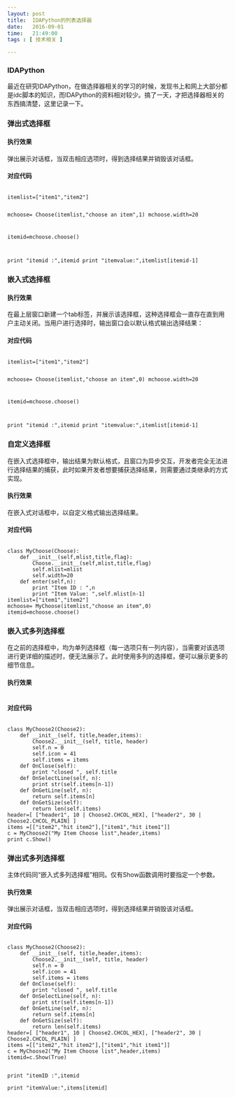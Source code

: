 ```yaml
--- 
layout: post
title:  IDAPython的列表选择器
date:   2016-09-01
time:   21:49:00
tags : [ 技术相关 ]

---
```


### IDAPython

最近在研究IDAPython，在做选择器相关的学习的时候，发现书上和网上大部分都是idc脚本的知识，而IDAPython的资料相对较少。搞了一天，才把选择器相关的东西搞清楚，这里记录一下。

### 弹出式选择框

#### 执行效果

弹出展示对话框，当双击相应选项时，得到选择结果并销毁该对话框。
![]()

#### 对应代码

<code>
itemlist=["item1","item2"]mchoose= Choose(itemlist,"choose an item",1)mchoose.width=20itemid=mchoose.choose()print "itemid :",itemidprint "itemvalue:",itemlist[itemid-1]
</code>

### 嵌入式选择框

#### 执行效果

在最上层窗口新建一个tab标签，并展示该选择框，这种选择框会一直存在直到用户主动关闭。当用户进行选择时，输出窗口会以默认格式输出选择结果：
![]()
![]()

#### 对应代码

<code>
itemlist=["item1","item2"]mchoose= Choose(itemlist,"choose an item",0)mchoose.width=20itemid=mchoose.choose()print "itemid :",itemidprint "itemvalue:",itemlist[itemid-1]
</code>

### 自定义选择框在嵌入式选择框中，输出结果为默认格式，且窗口为异步交互，开发者完全无法进行选择结果的捕获，此时如果开发者想要捕获选择结果，则需要通过类继承的方式实现。
#### 执行效果

在嵌入式对话框中，以自定义格式输出选择结果。
![]()

#### 对应代码

<code>
class MyChoose(Choose):      def __init__(self,mlist,title,flag):          Choose.__init__(self,mlist,title,flag)          self.mlist=mlist          self.width=20      def enter(self,n):          print "Item ID : ",n          print "Item Value: ",self.mlist[n-1]  itemlist=["item1","item2"]  mchoose= MyChoose(itemlist,"choose an item",0)  itemid=mchoose.choose()  
</code>

### 嵌入式多列选择框

在之前的选择框中，均为单列选择框（每一选项只有一列内容），当需要对该选项进行更详细的描述时，便无法展示了。此时使用多列的选择框，便可以展示更多的细节信息。

#### 执行效果


![]()

#### 对应代码

<code>
class MyChoose2(Choose2):      def __init__(self, title,header,items):          Choose2.__init__(self, title, header)          self.n = 0          self.icon = 41          self.items = items      def OnClose(self):          print "closed ", self.title      def OnSelectLine(self, n):          print str(self.items[n-1])      def OnGetLine(self, n):          return self.items[n]      def OnGetSize(self):          return len(self.items)  header=[ ["header1", 10 | Choose2.CHCOL_HEX], ["header2", 30 | Choose2.CHCOL_PLAIN] ]  items =[["item2","hit item2"],["item1","hit item1"]]  c = MyChoose2("My Item Choose list",header,items)  print c.Show()  
</code>

### 弹出式多列选择框主体代码同“嵌入式多列选择框”相同。仅有Show函数调用时要指定一个参数。#### 执行效果

弹出展示对话框，当双击相应选项时，得到选择结果并销毁该对话框。
![]()

#### 对应代码

<code>
class MyChoose2(Choose2):      def __init__(self, title,header,items):          Choose2.__init__(self, title, header)          self.n = 0          self.icon = 41          self.items = items      def OnClose(self):          print "closed ", self.title      def OnSelectLine(self, n):          print str(self.items[n-1])      def OnGetLine(self, n):          return self.items[n]      def OnGetSize(self):          return len(self.items)  header=[ ["header1", 10 | Choose2.CHCOL_HEX], ["header2", 30 | Choose2.CHCOL_PLAIN] ]  items =[["item2","hit item2"],["item1","hit item1"]]  c = MyChoose2("My Item Choose list",header,items)  itemid=c.Show(True)  print "itemID   :",itemid  print "itemValue:",items[itemid]  
</code>



